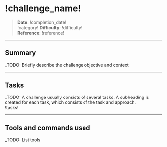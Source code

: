 # !challenge_name!

> **Date**: !completion_date!<br>
> !category!
> **Difficulty**: !difficulty!<br>
> **Reference**: !reference!<br>

--- 

## Summary
_TODO: Briefly describe the challenge objective and context

---

## Tasks
_TODO: A challenge usually consists of several tasks. A subheading is created for each task, which consists of the task and approach.<br>
!tasks!

---

## Tools and commands used
_TODO: List tools

